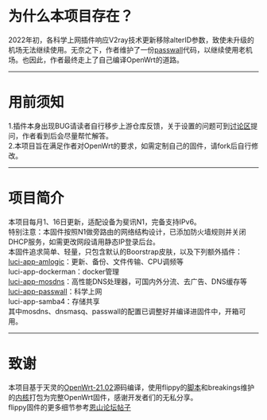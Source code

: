 # 为什么本项目存在？
2022年初，各科学上网插件响应V2ray技术更新移除alterID参数，致使未升级的机场无法继续使用。无奈之下，作者维护了一份[passwall](https://github.com/nantayo/passwall)代码，以继续使用老机场。也因此，作者最终走上了自己编译OpenWrt的道路。
***
# 用前须知
1.插件本身出现BUG请读者自行移步上游仓库反馈，关于设置的问题可到[讨论区](https://github.com/nantayo/N1-OpenWrt/discussions)提问，作者看到后会尽量帮忙解答。<br>
2.本项目旨在满足作者对OpenWrt的要求，如需定制自己的固件，请fork后自行修改。
***
# 项目简介
本项目每月1、16日更新，适配设备为斐讯N1，完备支持IPv6。<br>
特别注意：本固件按照N1做旁路由的网络结构设计，已添加防火墙规则并关闭DHCP服务，如需更改网段请用静态IP登录后台。<br>
本固件追求简单、轻量，只包含默认的Boorstrap皮肤，以及下列额外插件：<br>
[luci-app-amlogic](https://github.com/ophub/luci-app-amlogic)：更新、备份、文件传输、CPU调频等<br>
luci-app-dockerman：docker管理<br>
[luci-app-mosdns](https://github.com/sbwml/luci-app-mosdns)：高性能DNS处理器，可国内外分流、去广告、DNS缓存等<br>
[luci-app-passwall](https://github.com/nantayo/passwall)：科学上网<br>
luci-app-samba4：存储共享<br>
其中mosdns、dnsmasq、passwall的配置已调整好并编译进固件中，开箱可用。
***
# 致谢
本项目基于天灵的[OpenWrt-21.02](https://github.com/immortalwrt/immortalwrt/tree/openwrt-21.02)源码编译，使用flippy的[脚本](https://github.com/unifreq/openwrt_packit)和breakings维护的[内核](https://github.com/breakings/OpenWrt/releases/tag/kernel_stable)打包为完整OpenWrt固件，感谢开发者们的无私分享。<br>
flippy固件的更多细节参考[恩山论坛帖子](https://www.right.com.cn/forum/thread-4076037-1-1.html)
